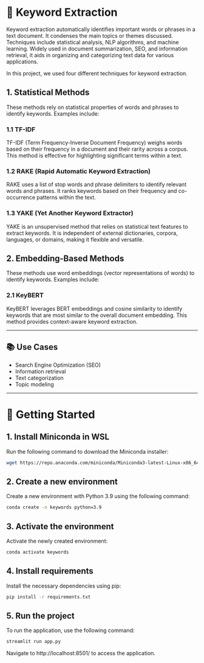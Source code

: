 # 🔑 Keyword Extraction

Keyword extraction automatically identifies important words or phrases in a text document. It condenses the main topics or themes discussed. Techniques include statistical analysis, NLP algorithms, and machine learning. Widely used in document summarization, SEO, and information retrieval, it aids in organizing and categorizing text data for various applications.

In this project, we used four different techniques for keyword extraction.

## 1. Statistical Methods

These methods rely on statistical properties of words and phrases to identify keywords. Examples include:

### 1.1 TF-IDF

TF-IDF (Term Frequency-Inverse Document Frequency) weighs words based on their frequency in a document and their rarity across a corpus. This method is effective for highlighting significant terms within a text.

### 1.2 RAKE (Rapid Automatic Keyword Extraction)

RAKE uses a list of stop words and phrase delimiters to identify relevant words and phrases. It ranks keywords based on their frequency and co-occurrence patterns within the text.

### 1.3 YAKE (Yet Another Keyword Extractor)

YAKE is an unsupervised method that relies on statistical text features to extract keywords. It is independent of external dictionaries, corpora, languages, or domains, making it flexible and versatile.

## 2. Embedding-Based Methods

These methods use word embeddings (vector representations of words) to identify keywords. Examples include:

### 2.1 KeyBERT

KeyBERT leverages BERT embeddings and cosine similarity to identify keywords that are most similar to the overall document embedding. This method provides context-aware keyword extraction.

---

## 📚 Use Cases

- Search Engine Optimization (SEO)
- Information retrieval
- Text categorization
- Topic modeling

---


# 🚀 Getting Started

## 1. Install Miniconda in WSL
Run the following command to download the Miniconda installer:
```bash
wget https://repo.anaconda.com/miniconda/Miniconda3-latest-Linux-x86_64.sh
```

## 2. Create a new environment
Create a new environment with Python 3.9 using the following command:
```bash
conda create -n keywords python=3.9
```

## 3. Activate the environment
Activate the newly created environment:
```bash
conda activate keywords
```

## 4. Install requirements
Install the necessary dependencies using pip:
```bash
pip install -r requirements.txt
```

## 5. Run the project
To run the application, use the following command:
```bash
streamlit run app.py
```

Navigate to http://localhost:8501/ to access the application.


